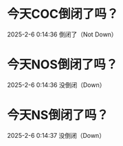 # 今天COC倒闭了吗？

2025-2-6 0:14:36 倒闭了（Not Down）

# 今天NOS倒闭了吗？

2025-2-6 0:14:36 没倒闭（Down）

# 今天NS倒闭了吗？

2025-2-6 0:14:37 没倒闭（Down）


